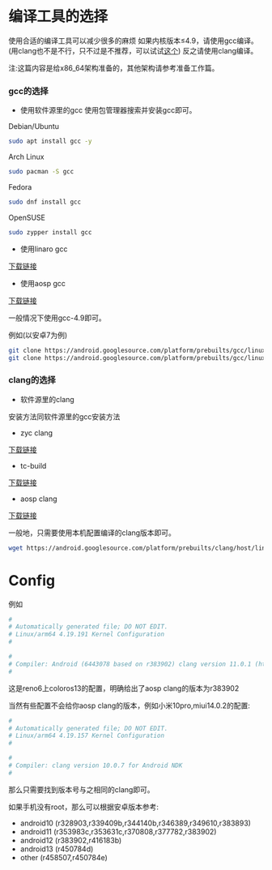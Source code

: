 # 编译工具的选择
使用合适的编译工具可以减少很多的麻烦
如果内核版本≤4.9，请使用gcc编译。(用clang也不是不行，只不过是不推荐，可以试试[这个](https://github.com/wloot/tc-build/releases/tag/v2020.0213))
反之请使用clang编译。

注:这篇内容是给x86_64架构准备的，其他架构请参考准备工作篇。
### gcc的选择
- 使用软件源里的gcc
使用包管理器搜索并安装gcc即可。

Debian/Ubuntu
```bash
sudo apt install gcc -y
```
Arch Linux
```bash
sudo pacman -S gcc
```
Fedora
```bash
sudo dnf install gcc
```
OpenSUSE
```bash
sudo zypper install gcc
```
- 使用linaro gcc

[下载链接](https://releases.linaro.org/components/toolchain/binaries/)
- 使用aosp gcc

[下载链接](https://android.googlesource.com/platform/prebuilts/gcc)

一般情况下使用gcc-4.9即可。

例如(以安卓7为例)

```bash
git clone https://android.googlesource.com/platform/prebuilts/gcc/linux-x86/aarch64/aarch64-linux-android-4.9 -b nougat-mr2.3-release
git clone https://android.googlesource.com/platform/prebuilts/gcc/linux-x86/arm/arm-linux-androideabi-4.9 -b nougat-mr2.3-release
```

### clang的选择
- 软件源里的clang

安装方法同软件源里的gcc安装方法
- zyc clang

[下载链接](https://github.com/ZyCromerZ/Clang/releases)

- tc-build

[下载链接](https://github.com/wloot/tc-build/releases/)

- aosp clang

[下载链接](https://android.googlesource.com/platform/prebuilts/clang)

一般地，只需要使用本机配置编译的clang版本即可。

```bash
wget https://android.googlesource.com/platform/prebuilts/clang/host/linux-x86/+archive/refs/heads/android12-release/clang-r383902.tar.gz
```
# Config

例如
```bash
#
# Automatically generated file; DO NOT EDIT.
# Linux/arm64 4.19.191 Kernel Configuration
#

#
# Compiler: Android (6443078 based on r383902) clang version 11.0.1 (https://android.googlesource.com/toolchain/llvm-project b397f81060ce6d701042b782172ed13bee898b79)
#
```
这是reno6上coloros13的配置，明确给出了aosp clang的版本为r383902

当然有些配置不会给你aosp clang的版本，例如小米10pro,miui14.0.2的配置:
```bash
#
# Automatically generated file; DO NOT EDIT.
# Linux/arm64 4.19.157 Kernel Configuration
#

#
# Compiler: clang version 10.0.7 for Android NDK
#
```
那么只需要找到版本号与之相同的clang即可。

如果手机没有root，那么可以根据安卓版本参考:
- android10 (r328903,r339409b,r344140b,r346389,r349610,r383893)
- android11 (r353983c,r353631c,r370808,r377782,r383902)
- android12 (r383902,r416183b)
- android13 (r450784d)
- other (r458507,r450784e)
